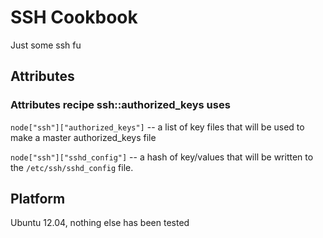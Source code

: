 # SSH Cookbook

Just some ssh fu 

## Attributes

### Attributes recipe ssh::authorized_keys uses

`node["ssh"]["authorized_keys"]` -- a list of key files that will be used to make a master authorized_keys file

`node["ssh"]["sshd_config"]` -- a hash of key/values that will be written to the `/etc/ssh/sshd_config` file.

## Platform

Ubuntu 12.04, nothing else has been tested


